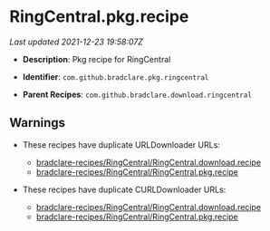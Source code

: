 # RingCentral.pkg.recipe

_Last updated 2021-12-23 19:58:07Z_

- **Description**: Pkg recipe for RingCentral

- **Identifier**: `com.github.bradclare.pkg.ringcentral`

- **Parent Recipes**: `com.github.bradclare.download.ringcentral`

## Warnings

- These recipes have duplicate URLDownloader URLs:
    - [bradclare-recipes/RingCentral/RingCentral.download.recipe](/autopkg-dupe-tracker/bradclare-recipes/RingCentral/RingCentral.download.recipe)
    - [bradclare-recipes/RingCentral/RingCentral.pkg.recipe](/autopkg-dupe-tracker/bradclare-recipes/RingCentral/RingCentral.pkg.recipe)

- These recipes have duplicate CURLDownloader URLs:
    - [bradclare-recipes/RingCentral/RingCentral.download.recipe](/autopkg-dupe-tracker/bradclare-recipes/RingCentral/RingCentral.download.recipe)
    - [bradclare-recipes/RingCentral/RingCentral.pkg.recipe](/autopkg-dupe-tracker/bradclare-recipes/RingCentral/RingCentral.pkg.recipe)
